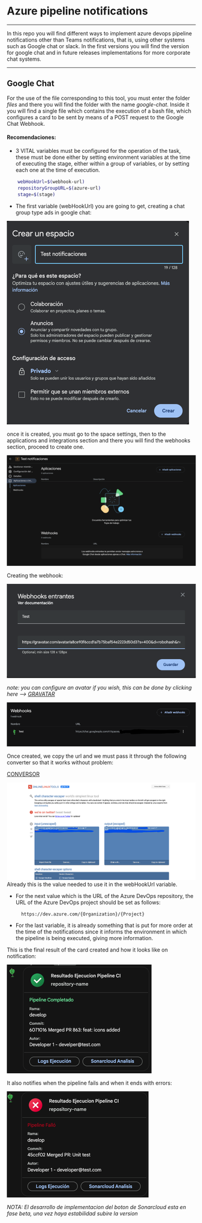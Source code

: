 # Azure pipeline notifications
---
In this repo you will find different ways to implement azure devops pipeline notifications other than Teams notifications, that is, using other systems such as Google chat or slack. In the first versions you will find the version for google chat and in future releases implementations for more corporate chat systems.

---

## Google Chat

For the use of the file corresponding to this tool, you must enter the folder _files_ and there you will find the folder with the name _google-chat_. Inside it you will find a single file which contains the execution of a bash file, which configures a card to be sent by means of a POST request to the Google Chat Webhook.

#### Recomendaciones:

- 3 VITAL variables must be configured for the operation of the task, these must be done either by setting environment variables at the time of executing the stage, either within a group of variables, or by setting each one at the time of execution.

```bash
    webHookUrl=$(webhook-url)
    repositoryGroupURL=$(azure-url)
    stage=$(stage)
```

- The first variable (webHookUrl) you are going to get, creating a chat group type ads in google chat:

![alt text](images-readme/image.png)

once it is created, you must go to the space settings, then to the applications and integrations section and there you will find the webhooks section, proceed to create one.

![alt text](images-readme/image3.png)

Creating the webhook:

![alt text](images-readme/image4.png)

_note: you can configure an avatar if you wish, this can be done by clicking here --> [GRAVATAR](https://vinicius73.github.io/gravatar-url-generator/#/)_

![alt text](images-readme/image2.png)

Once created, we copy the url and we must pass it through the following converter so that it works without problem: 

[CONVERSOR](https://onlinelinuxtools.com/escape-shell-characters)

![alt text](images-readme/image5.png)
Already this is the value needed to use it in the webHookUrl variable.

- For the next value which is the URL of the Azure DevOps repository, the URL of the Azure DevOps project should be set as follows:

        https://dev.azure.com/{Organization}/{Project}

- For the last variable, it is already something that is put for more order at the time of the notifications since it informs the environment in which the pipeline is being executed, giving more information. 

This is the final result of the card created and how it looks like on notification:

![alt text](images-readme/image7.png)

It also notifies when the pipeline fails and when it ends with errors:

![alt text](images-readme/image6.png)

_NOTA: El desarrollo de implementacion del boton de Sonarcloud esta en fase beta, una vez haya estabilidad subire la version_